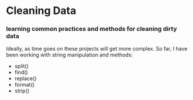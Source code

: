 # Cleaning Data
### learning common practices and methods for cleaning dirty data

Ideally, as time goes on these projects will get more complex. So far, I have been working with string manipulation and methods:
+ split()
+ find()
+ replace()
+ format()
+ strip()
